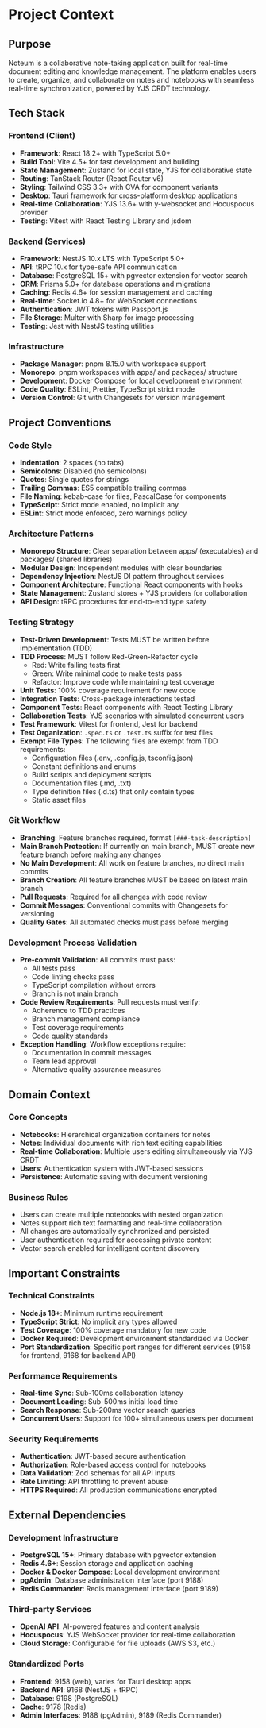 # Project Context

## Purpose

Noteum is a collaborative note-taking application built for real-time document editing and knowledge management. The platform enables users to create, organize, and collaborate on notes and notebooks with seamless real-time synchronization, powered by YJS CRDT technology.

## Tech Stack

### Frontend (Client)

- **Framework**: React 18.2+ with TypeScript 5.0+
- **Build Tool**: Vite 4.5+ for fast development and building
- **State Management**: Zustand for local state, YJS for collaborative state
- **Routing**: TanStack Router (React Router v6)
- **Styling**: Tailwind CSS 3.3+ with CVA for component variants
- **Desktop**: Tauri framework for cross-platform desktop applications
- **Real-time Collaboration**: YJS 13.6+ with y-websocket and Hocuspocus provider
- **Testing**: Vitest with React Testing Library and jsdom

### Backend (Services)

- **Framework**: NestJS 10.x LTS with TypeScript 5.0+
- **API**: tRPC 10.x for type-safe API communication
- **Database**: PostgreSQL 15+ with pgvector extension for vector search
- **ORM**: Prisma 5.0+ for database operations and migrations
- **Caching**: Redis 4.6+ for session management and caching
- **Real-time**: Socket.io 4.8+ for WebSocket connections
- **Authentication**: JWT tokens with Passport.js
- **File Storage**: Multer with Sharp for image processing
- **Testing**: Jest with NestJS testing utilities

### Infrastructure

- **Package Manager**: pnpm 8.15.0 with workspace support
- **Monorepo**: pnpm workspaces with apps/ and packages/ structure
- **Development**: Docker Compose for local development environment
- **Code Quality**: ESLint, Prettier, TypeScript strict mode
- **Version Control**: Git with Changesets for version management

## Project Conventions

### Code Style

- **Indentation**: 2 spaces (no tabs)
- **Semicolons**: Disabled (no semicolons)
- **Quotes**: Single quotes for strings
- **Trailing Commas**: ES5 compatible trailing commas
- **File Naming**: kebab-case for files, PascalCase for components
- **TypeScript**: Strict mode enabled, no implicit any
- **ESLint**: Strict mode enforced, zero warnings policy

### Architecture Patterns

- **Monorepo Structure**: Clear separation between apps/ (executables) and packages/ (shared libraries)
- **Modular Design**: Independent modules with clear boundaries
- **Dependency Injection**: NestJS DI pattern throughout services
- **Component Architecture**: Functional React components with hooks
- **State Management**: Zustand stores + YJS providers for collaboration
- **API Design**: tRPC procedures for end-to-end type safety

### Testing Strategy

- **Test-Driven Development**: Tests MUST be written before implementation (TDD)
- **TDD Process**: MUST follow Red-Green-Refactor cycle
  - Red: Write failing tests first
  - Green: Write minimal code to make tests pass
  - Refactor: Improve code while maintaining test coverage
- **Unit Tests**: 100% coverage requirement for new code
- **Integration Tests**: Cross-package interactions tested
- **Component Tests**: React components with React Testing Library
- **Collaboration Tests**: YJS scenarios with simulated concurrent users
- **Test Framework**: Vitest for frontend, Jest for backend
- **Test Organization**: `.spec.ts` or `.test.ts` suffix for test files
- **Exempt File Types**: The following files are exempt from TDD requirements:
  - Configuration files (.env, .config.js, tsconfig.json)
  - Constant definitions and enums
  - Build scripts and deployment scripts
  - Documentation files (.md, .txt)
  - Type definition files (.d.ts) that only contain types
  - Static asset files

### Git Workflow

- **Branching**: Feature branches required, format `[###-task-description]`
- **Main Branch Protection**: If currently on main branch, MUST create new feature branch before making any changes
- **No Main Development**: All work on feature branches, no direct main commits
- **Branch Creation**: All feature branches MUST be based on latest main branch
- **Pull Requests**: Required for all changes with code review
- **Commit Messages**: Conventional commits with Changesets for versioning
- **Quality Gates**: All automated checks must pass before merging

### Development Process Validation

- **Pre-commit Validation**: All commits must pass:
  - All tests pass
  - Code linting checks pass
  - TypeScript compilation without errors
  - Branch is not main branch
- **Code Review Requirements**: Pull requests must verify:
  - Adherence to TDD practices
  - Branch management compliance
  - Test coverage requirements
  - Code quality standards
- **Exception Handling**: Workflow exceptions require:
  - Documentation in commit messages
  - Team lead approval
  - Alternative quality assurance measures

## Domain Context

### Core Concepts

- **Notebooks**: Hierarchical organization containers for notes
- **Notes**: Individual documents with rich text editing capabilities
- **Real-time Collaboration**: Multiple users editing simultaneously via YJS CRDT
- **Users**: Authentication system with JWT-based sessions
- **Persistence**: Automatic saving with document versioning

### Business Rules

- Users can create multiple notebooks with nested organization
- Notes support rich text formatting and real-time collaboration
- All changes are automatically synchronized and persisted
- User authentication required for accessing private content
- Vector search enabled for intelligent content discovery

## Important Constraints

### Technical Constraints

- **Node.js 18+**: Minimum runtime requirement
- **TypeScript Strict**: No implicit any types allowed
- **Test Coverage**: 100% coverage mandatory for new code
- **Docker Required**: Development environment standardized via Docker
- **Port Standardization**: Specific port ranges for different services (9158 for frontend, 9168 for backend API)

### Performance Requirements

- **Real-time Sync**: Sub-100ms collaboration latency
- **Document Loading**: Sub-500ms initial load time
- **Search Response**: Sub-200ms vector search queries
- **Concurrent Users**: Support for 100+ simultaneous users per document

### Security Requirements

- **Authentication**: JWT-based secure authentication
- **Authorization**: Role-based access control for notebooks
- **Data Validation**: Zod schemas for all API inputs
- **Rate Limiting**: API throttling to prevent abuse
- **HTTPS Required**: All production communications encrypted

## External Dependencies

### Development Infrastructure

- **PostgreSQL 15+**: Primary database with pgvector extension
- **Redis 4.6+**: Session storage and application caching
- **Docker & Docker Compose**: Local development environment
- **pgAdmin**: Database administration interface (port 9188)
- **Redis Commander**: Redis management interface (port 9189)

### Third-party Services

- **OpenAI API**: AI-powered features and content analysis
- **Hocuspocus**: YJS WebSocket provider for real-time collaboration
- **Cloud Storage**: Configurable for file uploads (AWS S3, etc.)

### Standardized Ports

- **Frontend**: 9158 (web), varies for Tauri desktop apps
- **Backend API**: 9168 (NestJS + tRPC)
- **Database**: 9198 (PostgreSQL)
- **Cache**: 9178 (Redis)
- **Admin Interfaces**: 9188 (pgAdmin), 9189 (Redis Commander)
